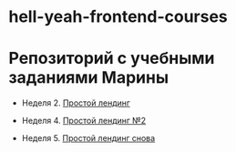 # hell-yeah-frontend-courses
# Репозиторий с учебными заданиями Марины

* Неделя 2. [Простой лендинг](https://github.com/keda1725/hell-yeah-frontend-courses/tree/master/week2)

* Неделя 4. [Простой лендинг №2](https://github.com/keda1725/hell-yeah-frontend-courses/tree/master/week4)

* Неделя 5. [Простой лендинг снова](https://github.com/keda1725/hell-yeah-frontend-courses/tree/master/%D0%BB%D0%B5%D0%BD%D0%B4%D0%B8%D0%BD%D0%B3%20%E2%84%962)
